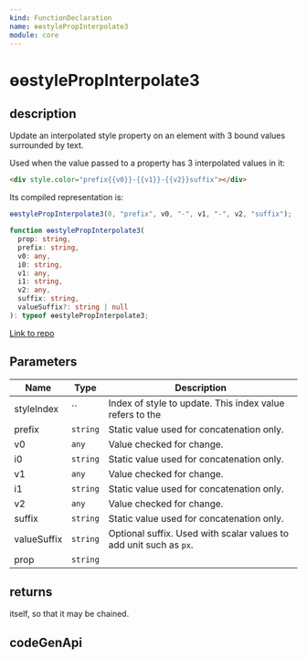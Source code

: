 ```yaml
---
kind: FunctionDeclaration
name: ɵɵstylePropInterpolate3
module: core
---
```


# ɵɵstylePropInterpolate3

## description

Update an interpolated style property on an element with 3 bound values surrounded by text.

Used when the value passed to a property has 3 interpolated values in it:

```html
<div style.color="prefix{{v0}}-{{v1}}-{{v2}}suffix"></div>
```

Its compiled representation is:

```ts
ɵɵstylePropInterpolate3(0, "prefix", v0, "-", v1, "-", v2, "suffix");
```

```ts
function ɵɵstylePropInterpolate3(
  prop: string,
  prefix: string,
  v0: any,
  i0: string,
  v1: any,
  i1: string,
  v2: any,
  suffix: string,
  valueSuffix?: string | null
): typeof ɵɵstylePropInterpolate3;
```

[Link to repo](https://github.com/timdeschryver/angular/blob/master/packages/core/src/render3/instructions/style_prop_interpolation.ts#L116-L123)

## Parameters

| Name        | Type     | Description                                                        |
| ----------- | -------- | ------------------------------------------------------------------ |
| styleIndex  | ``       | Index of style to update. This index value refers to the           |
| prefix      | `string` | Static value used for concatenation only.                          |
| v0          | `any`    | Value checked for change.                                          |
| i0          | `string` | Static value used for concatenation only.                          |
| v1          | `any`    | Value checked for change.                                          |
| i1          | `string` | Static value used for concatenation only.                          |
| v2          | `any`    | Value checked for change.                                          |
| suffix      | `string` | Static value used for concatenation only.                          |
| valueSuffix | `string` | Optional suffix. Used with scalar values to add unit such as `px`. |
| prop        | `string` |                                                                    |

## returns

itself, so that it may be chained.

## codeGenApi
